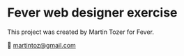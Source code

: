 # Fever web designer exercise

This project was created by Martin Tozer for Fever.

📧 [martintoz@gmail.com](mailto:martintoz@gmail.com) 
